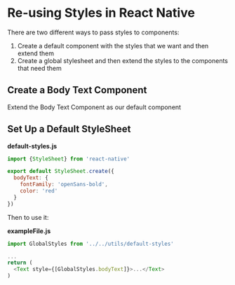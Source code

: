 # Re-using Styles in React Native

There are two different ways to pass styles to components:

1. Create a default component with the styles that we want and then extend them
2. Create a global stylesheet and then extend the styles to the components that need them

## Create a Body Text Component

Extend the Body Text Component as our default <Text> component

## Set Up a Default StyleSheet

**default-styles.js**

```javascript
import {StyleSheet} from 'react-native'

export default StyleSheet.create({
  bodyText: {
    fontFamily: 'openSans-bold',
    color: 'red'
  }
})
```

Then to use it:

**exampleFile.js**

```javascript
import GlobalStyles from '../../utils/default-styles'

...
return (
  <Text style={[GlobalStyles.bodyText]}>...</Text>
)
```